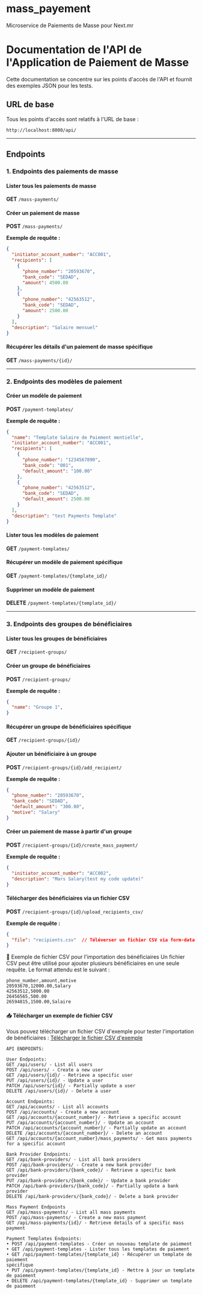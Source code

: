 # mass_payement
Microservice de Paiements de Masse pour Next.mr


# Documentation de l'API de l'Application de Paiement de Masse

Cette documentation se concentre sur les points d'accès de l'API et fournit des exemples JSON pour les tests.

## URL de base
Tous les points d'accès sont relatifs à l'URL de base :

```
http://localhost:8000/api/
```

---

## Endpoints

### 1. Endpoints des paiements de masse

#### Lister tous les paiements de masse
**GET** `/mass-payments/`


#### Créer un paiement de masse
**POST** `/mass-payments/`

**Exemple de requête :**

```json
{
  "initiator_account_number": "ACC001",
  "recipients": [
    {
      "phone_number": "20593670",
      "bank_code": "SEDAD",
      "amount": 4500.00
    },
    {
      "phone_number": "42563512",
      "bank_code": "SEDAD",
      "amount": 2500.00
    }
  ],
  "description": "Salaire mensuel"
}
```

#### Récupérer les détails d'un paiement de masse spécifique
**GET** `/mass-payments/{id}/`

---

### 2. Endpoints des modèles de paiement

#### Créer un modèle de paiement
**POST** `/payment-templates/`

**Exemple de requête :**

```json
{
  "name": "Template Salaire de Paiement mentielle",
  "initiator_account_number": "ACC001",
  "recipients": [
    {
      "phone_number": "1234567890",
      "bank_code": "001",
      "default_amount": "100.00"
    },
    {
      "phone_number": "42563512",
      "bank_code": "SEDAD",
      "default_amount": 2500.00
    }
  ],
  "description": "test Payments Template"
}
```

#### Lister tous les modèles de paiement
**GET** `/payment-templates/`

#### Récupérer un modèle de paiement spécifique
**GET** `/payment-templates/{template_id}/`


#### Supprimer un modèle de paiement
**DELETE** `/payment-templates/{template_id}/`

---

### 3. Endpoints des groupes de bénéficiaires

#### Lister tous les groupes de bénéficiaires
**GET** `/recipient-groups/`


#### Créer un groupe de bénéficiaires
**POST** `/recipient-groups/`

**Exemple de requête :**

```json
{
  "name": "Groupe 1",
}
```

#### Récupérer un groupe de bénéficiaires spécifique
**GET** `/recipient-groups/{id}/`


#### Ajouter un bénéficiaire à un groupe
**POST** `/recipient-groups/{id}/add_recipient/`

**Exemple de requête :**

```json
{
  "phone_number": "20593670",
  "bank_code": "SEDAD",
  "default_amount": "300.00",
  "motive": "Salary"
}
```

#### Créer un paiement de masse à partir d'un groupe
**POST** `/recipient-groups/{id}/create_mass_payment/`

**Exemple de requête :**

```json
{
  "initiator_account_number": "ACC002",
  "description": "Mars Salary(test my code update)"
}
```

#### Télécharger des bénéficiaires via un fichier CSV
**POST** `/recipient-groups/{id}/upload_recipients_csv/`

**Exemple de requête :**

```json
{
  "file": "recipients.csv"  // Téléverser un fichier CSV via form-data
}
```

📂 Exemple de fichier CSV pour l'importation des bénéficiaires
Un fichier CSV peut être utilisé pour ajouter plusieurs bénéficiaires en une seule requête. Le format attendu est le suivant :

```
phone_number,amount,motive
20593670,12000.00,Salary
42563512,5000.00
26456565,500.00
26594815,1500.00,Salaire
```

#### 📥 Télécharger un exemple de fichier CSV
Vous pouvez télécharger un fichier CSV d'exemple pour tester l'importation de bénéficiaires :
[Télécharger le fichier CSV d'exemple](recipients.csv)




    API ENDPOINTS:

    User Endpoints:
    GET /api/users/ - List all users
    POST /api/users/ - Create a new user
    GET /api/users/{id}/ - Retrieve a specific user
    PUT /api/users/{id}/ - Update a user
    PATCH /api/users/{id}/ - Partially update a user
    DELETE /api/users/{id}/ - Delete a user

    Account Endpoints:
    GET /api/accounts/ - List all accounts
    POST /api/accounts/ - Create a new account
    GET /api/accounts/{account_number}/ - Retrieve a specific account
    PUT /api/accounts/{account_number}/ - Update an account
    PATCH /api/accounts/{account_number}/ - Partially update an account
    DELETE /api/accounts/{account_number}/ - Delete an account
    GET /api/accounts/{account_number}/mass_payments/ - Get mass payments for a specific account

    Bank Provider Endpoints:
    GET /api/bank-providers/ - List all bank providers
    POST /api/bank-providers/ - Create a new bank provider
    GET /api/bank-providers/{bank_code}/ - Retrieve a specific bank provider
    PUT /api/bank-providers/{bank_code}/ - Update a bank provider
    PATCH /api/bank-providers/{bank_code}/ - Partially update a bank provider
    DELETE /api/bank-providers/{bank_code}/ - Delete a bank provider

    Mass Payment Endpoints
    GET /api/mass-payments/ - List all mass payments
    POST /api/mass-payments/ - Create a new mass payment
    GET /api/mass-payments/{id}/ - Retrieve details of a specific mass payment

    Payment Templates Endpoints:
    • POST /api/payment-templates - Créer un nouveau template de paiement
    • GET /api/payment-templates - Lister tous les templates de paiement
    • GET /api/payment-templates/{template_id} - Récupérer un template de paiement
    spécifique
    • PUT /api/payment-templates/{template_id} - Mettre à jour un template de paiement
    • DELETE /api/payment-templates/{template_id} - Supprimer un template de paiement